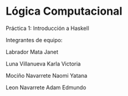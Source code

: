 # Lógica Computacional
Práctica 1: Introducción a Haskell

Integrantes de equipo: 

Labrador Mata Janet

Luna Villanueva Karla Victoria 

Mociño Navarrete Naomi Yatana

Leon Navarrete Adam Edmundo
